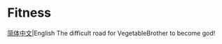 # Fitness
[简体中文](https://github.com/VegetableBrother/Fitness/blob/main/README.md)|English
The difficult road for VegetableBrother to become god!
